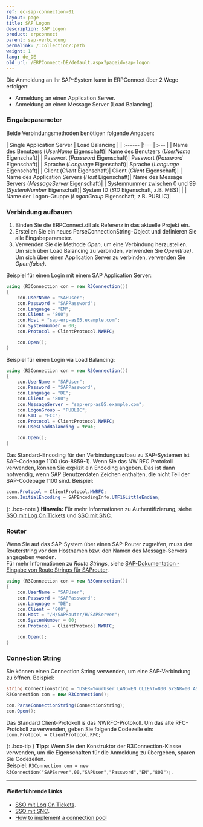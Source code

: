 ```yaml
---
ref: ec-sap-connection-01
layout: page
title: SAP Logon
description: SAP Logon
product: erpconnect
parent: sap-verbindung
permalink: /:collection/:path
weight: 1
lang: de_DE
old_url: /ERPConnect-DE/default.aspx?pageid=sap-logon
---
```


Die Anmeldung an Ihr SAP-System kann in ERPConnect über 2 Wege erfolgen:
- Anmeldung an einen Application Server.
- Anmeldung an einen Message Server (Load Balancing).

### Eingabeparameter

Beide Verbindungsmethoden benötigen folgende Angaben:

| Single Application Server | Load Balancing |
| :------ |:--- | :--- |
| Name des Benutzers (*UserName* Eigenschaft)| Name des Benutzers (*UserName* Eigenschaft)|
| Passwort (*Password* Eigenschaft)| Passwort (*Password* Eigenschaft)|
| Sprache (*Language* Eigenschaft)| Sprache (*Language* Eigenschaft)|
| Client (*Client* Eigenschaft)| Client (*Client* Eigenschaft)|
| Name des Application Servers (*Host* Eigenschaft)| Name des Message Servers (*MessageServer* Eigenschaft)|
| Systemnummer zwischen 0 und 99 (*SystemNumber* Eigenschaft)| System ID (*SID* Eigenschaft, z.B. MBS)|
| | Name der Logon-Gruppe (*LogonGroup* Eigenschaft, z.B. PUBLIC)|


### Verbindung aufbauen

1. Binden Sie die ERPConnect.dll als Referenz in das aktuelle Projekt ein. 
2. Erstellen Sie ein neues ParseConnectionString-Object und definieren Sie alle Eingabeparameter.
3. Verwenden Sie die Methode *Open*, um eine Verbindung herzustellen. <br>
Um sich über Load Balancing zu verbinden, verwenden Sie *Open(true)*. Um sich über einen Application Server zu verbinden, verwenden Sie *Open(false)*.

Beispiel für einen Login mit einem SAP Application Server:

```csharp
using (R3Connection con = new R3Connection())
{
    con.UserName = "SAPUser";
    con.Password = "SAPPassword";
    con.Language = "EN";
    con.Client = "800";
    con.Host = "sap-erp-as05.example.com";
    con.SystemNumber = 00;
    con.Protocol = ClientProtocol.NWRFC;

    con.Open();
}
```

Beispiel für einen Login via Load Balancing:

```csharp
using (R3Connection con = new R3Connection())
{
    con.UserName = "SAPUser";
    con.Password = "SAPPassword";
    con.Language = "DE";
    con.Client = "800";
    con.MessageServer = "sap-erp-as05.example.com";
    con.LogonGroup = "PUBLIC";
    con.SID = "ECC";
    con.Protocol = ClientProtocol.NWRFC;
    con.UsesLoadBalancing = true;

    con.Open();
}
```

Das Standard-Encoding für den Verbindungsaufbau zu SAP-Systemen ist SAP-Codepage 1100 (iso-8859-1).
Wenn Sie das NW RFC Protokoll verwenden, können Sie explizit ein Encoding angeben. Das ist dann notwendig, wenn SAP Benutzerdaten Zeichen enthalten, die nicht Teil der SAP-Codepage 1100 sind. Beispiel:<br>

```csharp
conn.Protocol = ClientProtocol.NWRFC; 
conn.InitialEncoding = SAPEncodingInfo.UTF16LittleEndian;
```

{: .box-note }
**Hinweis:** Für mehr Informationen zu Authentifizierung, siehe [SSO mit Log On Tickets](./sso-mit-logon-ticket) und [SSO mit SNC](sso-mit-snc).

### Router
Wenn Sie auf das SAP-System über einen SAP-Router zugreifen, muss der Routerstring vor den Hostnamen bzw. den Namen des Message-Servers angegeben werden. <br>
Für mehr Informationen zu *Route Strings*, siehe [SAP-Dokumentation - Eingabe von Route Strings für SAProuter](https://help.sap.com/saphelp_erp60_sp/helpdata/de/4f/992df1446d11d189700000e8322d00/frameset.htm).

```csharp
using (R3Connection con = new R3Connection())
{
    con.UserName = "SAPUser";
    con.Password = "SAPPassword";
    con.Language = "DE";
    con.Client = "800";
    con.Host = "/H/SAPRouter/H/SAPServer";
    con.SystemNumber = 00;
    con.Protocol = ClientProtocol.NWRFC;

    con.Open();
}
```

### Connection String

Sie können einen Connection String verwenden, um eine SAP-Verbindung zu öffnen. Beispiel:

```csharp
string ConnectionString = "USER=YourUser LANG=EN CLIENT=800 SYSNR=00 ASHOST=sap-erp-as05.example.com PASSWD=YourPassword";
R3Connection con = new R3Connection();

con.ParseConnectionString(ConnectionString);
con.Open();
```

Das Standard Client-Protokoll is das NWRFC-Protokoll.
Um das alte RFC-Protokoll zu verwenden, geben Sie folgende Codezeile ein: <br>
`conn.Protocol = ClientProtocol.RFC;`

{: .box-tip }
**Tipp**: Wenn Sie den Konstruktor der R3Connection-Klasse verwenden, um die Eigenschaften für die Anmeldung zu übergeben, sparen Sie Codezeilen. <br>
Beispiel: `R3Connection con = new R3Connection("SAPServer",00,"SAPUser","Password","EN","800");`.

****
#### Weiterführende Links
- [SSO mit Log On Tickets](./sso-mit-logon-ticket).
- [SSO mit SNC](sso-mit-snc).
- [How to implement a connection pool](https://kb.theobald-software.com/erpconnect-samples/how-to-implement-a-connection-pool)
